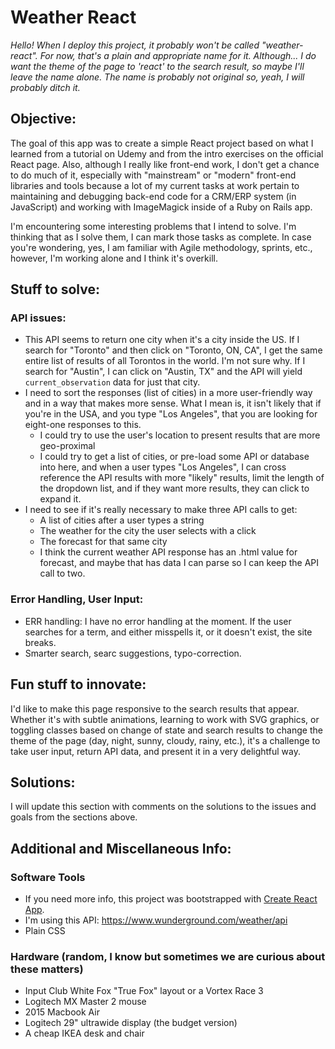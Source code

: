 # Weather React

_Hello! When I deploy this project, it probably won't be called "weather-react". For now, that's a plain and appropriate name for it. Although... I do want the theme of the page to 'react' to the search result, so maybe I'll leave the name alone. The name is probably not original so, yeah, I will probably ditch it._

## Objective:
The goal of this app was to create a simple React project based on what I learned from a tutorial on Udemy and from the intro exercises on the official React page. Also, although I really like front-end work, I don't get a chance to do much of it, especially with "mainstream" or "modern" front-end libraries and tools because a lot of my current tasks at work pertain to maintaining and debugging back-end code for a CRM/ERP system (in JavaScript) and working with ImageMagick inside of a Ruby on Rails app.

I'm encountering some interesting problems that I intend to solve. I'm thinking that as I solve them, I can mark those tasks as complete. In case you're wondering, yes, I am familiar with Agile methodology, sprints, etc., however, I'm working alone and I think it's overkill.

## Stuff to solve:

### API issues:
* This API seems to return one city when it's a city inside the US. If I search for "Toronto" and then click on "Toronto, ON, CA", I get the same entire list of results of all Torontos in the world. I'm not sure why. If I search for "Austin", I can click on "Austin, TX" and the API will yield `current_observation` data for just that city. 
* I need to sort the responses (list of cities) in a more user-friendly way and in a way that makes more sense. What I mean is, it isn't likely that if you're in the USA, and you type "Los Angeles", that you are looking for eight-one responses to this. 
  * I could try to use the user's location to present results that are more geo-proximal
  * I could try to get a list of cities, or pre-load some API or database into here, and when a user types "Los Angeles", I can cross reference the API results with more "likely" results, limit the length of the dropdown list, and if they want more results, they can click to expand it.
* I need to see if it's really necessary to make three API calls to get:
  * A list of cities after a user types a string
  * The weather for the city the user selects with a click
  * The forecast for that same city
  * I think the current weather API response has an .html value for forecast, and maybe that has data I can parse so I can keep the API call to two.

### Error Handling, User Input:
* ERR handling: I have no error handling at the moment. If the user searches for a term, and either misspells it, or it doesn't exist, the site breaks. 
* Smarter search, searc suggestions, typo-correction.

## Fun stuff to innovate:
I'd like to make this page responsive to the search results that appear. Whether it's with subtle animations, learning to work with SVG graphics, or toggling classes based on change of state and search results to change the theme of the page (day, night, sunny, cloudy, rainy, etc.), it's a challenge to take user input, return API data, and present it in a very delightful way.

## Solutions:
I will update this section with comments on the solutions to the issues and goals from the sections above.

## Additional and Miscellaneous Info:
### Software Tools
* If you need more info, this project was bootstrapped with [Create React App](https://github.com/facebookincubator/create-react-app).
* I'm using this API: https://www.wunderground.com/weather/api
* Plain CSS
### Hardware (random, I know but sometimes we are curious about these matters)
* Input Club White Fox "True Fox" layout or a Vortex Race 3
* Logitech MX Master 2 mouse
* 2015 Macbook Air
* Logitech 29" ultrawide display (the budget version)
* A cheap IKEA desk and chair
